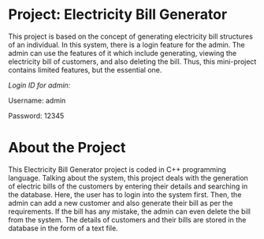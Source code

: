# Project: Electricity Bill Generator

This project is based on the concept of generating electricity bill structures of an individual. In this system, there is a login feature for the admin. The admin can use the features of it which include generating, viewing the electricity bill of customers, and also deleting the bill. Thus, this mini-project contains limited features, but the essential one.

*Login ID for admin:*

Username: admin

Password: 12345

# About the Project

This Electricity Bill Generator project is coded in C++ programming language. Talking about the system, this project deals with the generation of electric bills of the customers by entering their details and searching in the database. Here, the user has to login into the system first. Then, the admin can add a new customer and also generate their bill as per the requirements. If the bill has any mistake, the admin can even delete the bill from the system. The details of customers and their bills are stored in the database in the form of a text file.

